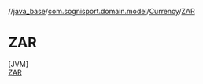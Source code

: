 //[java_base](../../../../index.md)/[com.sognisport.domain.model](../../index.md)/[Currency](../index.md)/[ZAR](index.md)

# ZAR

[JVM]\
[ZAR](index.md)
